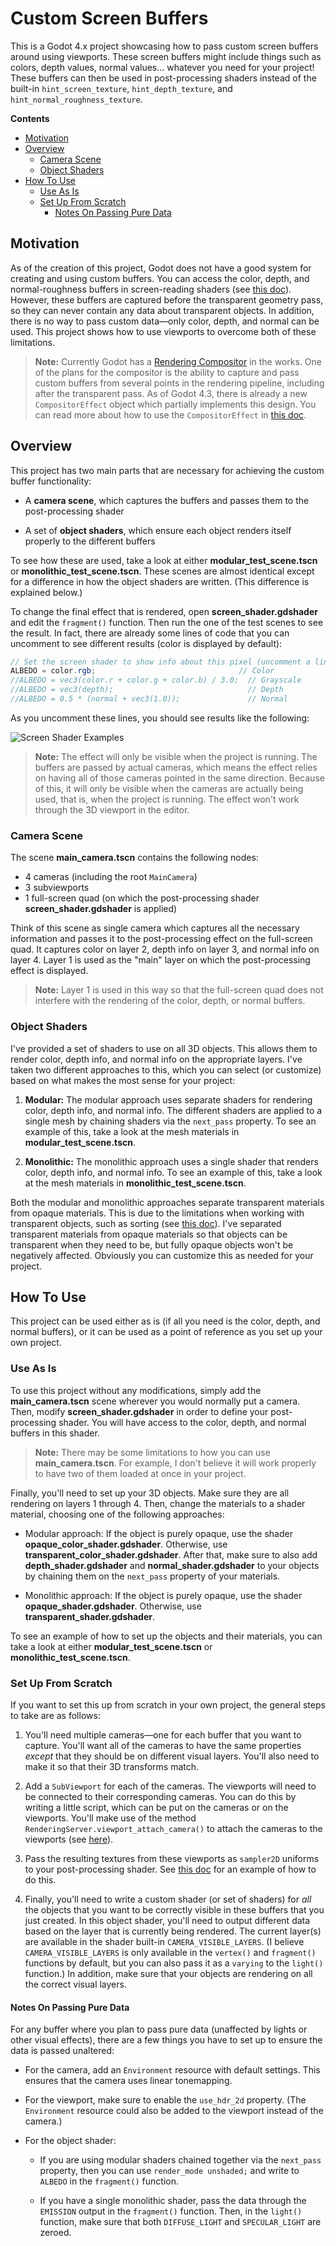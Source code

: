 # Custom Screen Buffers

This is a Godot 4.x project showcasing how to pass custom screen buffers around using viewports. These screen buffers might include things such as colors, depth values, normal values... whatever you need for your project! These buffers can then be used in post-processing shaders instead of the built-in `hint_screen_texture`, `hint_depth_texture`, and `hint_normal_roughness_texture`.

**Contents**
* [Motivation](#motivation)
* [Overview](#overview)
    * [Camera Scene](#camera-scene)
    * [Object Shaders](#object-shaders)
* [How To Use](#how-to-use)
   * [Use As Is](#use-as-is)
   * [Set Up From Scratch](#set-up-from-scratch)
      * [Notes On Passing Pure Data](#notes-on-passing-pure-data)

## Motivation

As of the creation of this project, Godot does not have a good system for creating and using custom buffers. You can access the color, depth, and normal-roughness buffers in screen-reading shaders (see [this doc](https://docs.godotengine.org/en/stable/tutorials/shaders/screen-reading_shaders.html)). However, these buffers are captured before the transparent geometry pass, so they can never contain any data about transparent objects. In addition, there is no way to pass custom data—only color, depth, and normal can be used. This project shows how to use viewports to overcome both of these limitations.

> **Note:** Currently Godot has a [Rendering Compositor](https://github.com/godotengine/godot-proposals/issues/7916) in the works. One of the plans for the compositor is the ability to capture and pass custom buffers from several points in the rendering pipeline, including after the transparent pass. As of Godot 4.3, there is already a new `CompositorEffect` object which partially implements this design. You can read more about how to use the `CompositorEffect` in [this doc](https://docs.godotengine.org/en/stable/tutorials/rendering/compositor.html).

## Overview

This project has two main parts that are necessary for achieving the custom buffer functionality:

* A **camera scene**, which captures the buffers and passes them to the post-processing shader

* A set of **object shaders**, which ensure each object renders itself properly to the different buffers

To see how these are used, take a look at either **modular_test_scene.tscn** or **monolithic_test_scene.tscn**. These scenes are almost identical except for a difference in how the object shaders are written. (This difference is explained below.)

To change the final effect that is rendered, open **screen_shader.gdshader** and edit the `fragment()` function. Then run the one of the test scenes to see the result. In fact, there are already some lines of code that you can uncomment to see different results (color is displayed by default):

```glsl
// Set the screen shader to show info about this pixel (uncomment a line to view)
ALBEDO = color.rgb;                                // Color
//ALBEDO = vec3(color.r + color.g + color.b) / 3.0;  // Grayscale 
//ALBEDO = vec3(depth);                              // Depth
//ALBEDO = 0.5 * (normal + vec3(1.0));               // Normal
```

As you uncomment these lines, you should see results like the following:

![Screen Shader Examples](screen_shader_examples.png "Screen Shader Examples")

> **Note:** The effect will only be visible when the project is running. The buffers are passed by actual cameras, which means the effect relies on having all of those cameras pointed in the same direction. Because of this, it will only be visible when the cameras are actually being used, that is, when the project is running. The effect won't work through the 3D viewport in the editor.

### Camera Scene

The scene **main_camera.tscn** contains the following nodes:
* 4 cameras (including the root `MainCamera`)
* 3 subviewports
* 1 full-screen quad (on which the post-processing shader **screen_shader.gdshader** is applied)

Think of this scene as single camera which captures all the necessary information and passes it to the post-processing effect on the full-screen quad. It captures color on layer 2, depth info on layer 3, and normal info on layer 4. Layer 1 is used as the "main" layer on which the post-processing effect is displayed.

> **Note:** Layer 1 is used in this way so that the full-screen quad does not interfere with the rendering of the color, depth, or normal buffers.

### Object Shaders

I've provided a set of shaders to use on all 3D objects. This allows them to render color, depth info, and normal info on the appropriate layers. I've taken two different approaches to this, which you can select (or customize) based on what makes the most sense for your project:

1. **Modular:** The modular approach uses separate shaders for rendering color, depth info, and normal info. The different shaders are applied to a single mesh by chaining shaders via the `next_pass` property. To see an example of this, take a look at the mesh materials in **modular_test_scene.tscn**.

2. **Monolithic:** The monolithic approach uses a single shader that renders color, depth info, and normal info. To see an example of this, take a look at the mesh materials in **monolithic_test_scene.tscn**.

Both the modular and monolithic approaches separate transparent materials from opaque materials. This is due to the limitations when working with transparent objects, such as sorting (see [this doc](https://docs.godotengine.org/en/4.3/tutorials/3d/3d_rendering_limitations.html#transparency-sorting)). I've separated transparent materials from opaque materials so that objects can be transparent when they need to be, but fully opaque objects won't be negatively affected. Obviously you can customize this as needed for your project.

## How To Use

This project can be used either as is (if all you need is the color, depth, and normal buffers), or it can be used as a point of reference as you set up your own project.

### Use As Is

To use this project without any modifications, simply add the **main_camera.tscn** scene wherever you would normally put a camera. Then, modify **screen_shader.gdshader** in order to define your post-processing shader. You will have access to the color, depth, and normal buffers in this shader.

> **Note:** There may be some limitations to how you can use **main_camera.tscn**. For example, I don't believe it will work properly to have two of them loaded at once in your project.

Finally, you'll need to set up your 3D objects. Make sure they are all rendering on layers 1 through 4. Then, change the materials to a shader material, choosing one of the following approaches:

* Modular approach: If the object is purely opaque, use the shader **opaque_color_shader.gdshader**. Otherwise, use **transparent_color_shader.gdshader**. After that, make sure to also add **depth_shader.gdshader** and **normal_shader.gdshader** to your objects by chaining them on the `next_pass` property of your materials.

* Monolithic approach: If the object is purely opaque, use the shader **opaque_shader.gdshader**. Otherwise, use **transparent_shader.gdshader**.

To see an example of how to set up the objects and their materials, you can take a look at either **modular_test_scene.tscn** or **monolithic_test_scene.tscn**.

### Set Up From Scratch

If you want to set this up from scratch in your own project, the general steps to take are as follows:

1. You'll need multiple cameras—one for each buffer that you want to capture. You'll want all of the cameras to have the same properties *except* that they should be on different visual layers. You'll also need to make it so that their 3D transforms match.

2. Add a `SubViewport` for each of the cameras. The viewports will need to be connected to their corresponding cameras. You can do this by writing a little script, which can be put on the cameras or on the viewports. You'll make use of the method `RenderingServer.viewport_attach_camera()` to attach the cameras to the viewports (see [here](https://docs.godotengine.org/en/stable/classes/class_renderingserver.html#class-renderingserver-method-viewport-attach-camera)).

3. Pass the resulting textures from these viewports as `sampler2D` uniforms to your post-processing shader. See [this doc](https://docs.godotengine.org/en/stable/tutorials/shaders/using_viewport_as_texture.html) for an example of how to do this.

4. Finally, you'll need to write a custom shader (or set of shaders) for *all* the objects that you want to be correctly visible in these buffers that you just created. In this object shader, you'll need to output different data based on the layer that is currently being rendered. The current layer(s) are available in the shader built-in `CAMERA_VISIBLE_LAYERS`. (I believe `CAMERA_VISIBLE_LAYERS` is only available in the `vertex()` and `fragment()` functions by default, but you can also pass it as a `varying` to the `light()` function.) In addition, make sure that your objects are rendering on all the correct visual layers.

#### Notes On Passing Pure Data

For any buffer where you plan to pass pure data (unaffected by lights or other visual effects), there are a few things you have to set up to ensure the data is passed unaltered:

* For the camera, add an `Environment` resource with default settings. This ensures that the camera uses linear tonemapping.

* For the viewport, make sure to enable the `use_hdr_2d` property. (The `Environment` resource could also be added to the viewport instead of the camera.)

* For the object shader:

   * If you are using modular shaders chained together via the `next_pass` property, then you can use `render_mode unshaded;` and write to `ALBEDO` in the `fragment()` function.

   * If you have a single monolithic shader, pass the data through the `EMISSION` output in the `fragment()` function. Then, in the `light()` function, make sure that both `DIFFUSE_LIGHT` and `SPECULAR_LIGHT` are zeroed.
